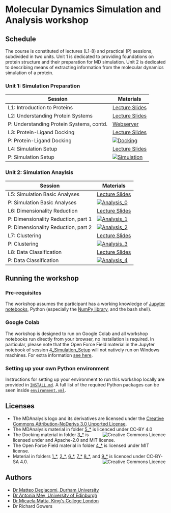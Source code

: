 # Molecular Dynamics Simulation and Analysis workshop

## Schedule

The course is constituted of lectures (L1-8) and practical (P) sessions, subdivided in two units. Unit 1 is dedicated to providing foundations on protein structure and their preparation for MD simulation. Unit 2 is dedicated to describing means of extracting information from the molecular dynamics simulation of a protein.

### Unit 1: Simulation Preparation

| Session                            | Materials |
|------------------------------------|-----------|
| L1: Introduction to Proteins | [Lecture Slides](https://github.com/CCPBioSim/Into_to_MD_simulation_and_analysis/blob/main/1_Introduction/Lecture_1_Introduction.pdf) | 
| L2: Understanding Protein Systems | [Lecture Slides](https://github.com/CCPBioSim/Into_to_MD_simulation_and_analysis/blob/main/2_Protein_Preparation/Lecture_2_Protein_Prep.pdf)
| P: Understanding Protein Systems, contd. | [Webserver](https://server.poissonboltzmann.org/pdb2pqr)|
| L3: Protein-Ligand Docking                 |  [Lecture Slides](https://github.com/CCPBioSim/Into_to_MD_simulation_and_analysis/blob/main/3_Docking/Lecture_3_Docking.pdf)| 
| P: Protein-Ligand Docking                 |  [![Docking](https://colab.research.google.com/assets/colab-badge.svg)](https://colab.research.google.com/github/CCPBioSim/Into_to_MD_simulation_and_analysis/blob/main/3_Docking/3_Docking.ipynb)| 
| L4: Simulation Setup          | [Lecture Slides](https://github.com/CCPBioSim/Into_to_MD_simulation_and_analysis/blob/main/4_Simulation_Setup/Lecture_4_Simulation_setup.pdf) |
| P: Simulation Setup          | [![Simulation](https://colab.research.google.com/assets/colab-badge.svg)](https://colab.research.google.com/github/CCPBioSim/Into_to_MD_simulation_and_analysis/blob/main/4_Simulation_Setup/4_Simulation_Setup.ipynb) |


### Unit 2: Simulation Anaylsis


| Session                                             | Materials |
|-----------------------------------------------------|-----------|
| L5: Simulation Basic Analyses             | [Lecture Slides](5_Analysis_MDAnalysis/Lecture_5_Analysis_MDAnalysis.pdf)|
| P: Simulation Basic Analyses             | [![Analysis_0](https://colab.research.google.com/assets/colab-badge.svg)](https://colab.research.google.com/github/CCPBioSim/Into_to_MD_simulation_and_analysis/blob/main/5_Analysis_MDAnalysis/5_Analysis_MDAnalysis.ipynb)|
| L6: Dimensionality Reduction                  | [Lecture Slides](https://github.com/CCPBioSim/Into_to_MD_simulation_and_analysis/blob/main/6_Analysis_DR/Lecture_6_DR.pdf)  |
| P: Dimensionality Reduction, part 1           |  [![Analysis_1](https://colab.research.google.com/assets/colab-badge.svg)](https://colab.research.google.com/github/CCPBioSim/Into_to_MD_simulation_and_analysis/blob/main/6_Analysis_DR/6_Analysis_DR_part1.ipynb)|
| P: Dimensionality Reduction, part 2           | [![Analysis_2](https://colab.research.google.com/assets/colab-badge.svg)](https://colab.research.google.com/github/CCPBioSim/Into_to_MD_simulation_and_analysis/blob/main/6_Analysis_DR/6_Analysis_DR_part2.ipynb)|
| L7: Clustering   | [Lecture Slides](https://github.com/CCPBioSim/Into_to_MD_simulation_and_analysis/blob/main/7_Analysis_clustering/Lecture_7_Clustering.pdf)|
| P: Clustering   | [![Analysis_3](https://colab.research.google.com/assets/colab-badge.svg)](https://colab.research.google.com/github/CCPBioSim/Into_to_MD_simulation_and_analysis/blob/main/7_Analysis_clustering/7_Analysis_clustering.ipynb) |
| L8: Data Classification    | [Lecture Slides](https://github.com/CCPBioSim/Into_to_MD_simulation_and_analysis/blob/main/8_Analysis_classification/Lecture_8_classification.pdf) | 
| P: Data Classification  | [![Analysis_4](https://colab.research.google.com/assets/colab-badge.svg)](https://colab.research.google.com/github/CCPBioSim/Into_to_MD_simulation_and_analysis/blob/main/8_Analysis_classification/8_Analysis_classification.ipynb) |


## Running the workshop

### Pre-requisites

The workshop assumes the participant has a working knowledge of [Jupyter notebooks](https://jupyter-notebook.readthedocs.io/en/stable/), Python (especially the [NumPy library](https://numpy.org/), and the bash shell).


### Google Colab

The workshop is designed to run on Google Colab and all workshop notebooks run directly from your browser, no installation is required. In particular, please note that the Open Force Field material in the Jupyter notebook of session [4_Simulation_Setup](https://github.com/CCPBioSim/Into_to_MD_simulation_and_analysis/tree/main/4_Simulation_Setup) will not natively run on Windows machines. For extra information [see here](https://docs.openforcefield.org/en/latest/install.html#openff-on-windows).


### Setting up your own Python environment 

Instructions for setting up your environment to run this workshop locally are provided in [`INSTALL.md`](INSTALL.md).
A full list of the required Python packages can be seen inside [`environment.yml`](environment.yml).


## Licenses

- The MDAnalysis logo and its derivatives are licensed under the [Creative Commons Attribution-NoDerivs 3.0 Unported License](https://creativecommons.org/licenses/by-nd/3.0/).
- The MDAnalysis material in folder [5_\*](https://github.com/CCPBioSim/Into_to_MD_simulation_and_analysis/tree/main/5_Analysis_MDAnalysis) is licenced under CC-BY 4.0 
<a rel="license" href="http://creativecommons.org/licenses/by/4.0/"><img alt="Creative Commons Licence" style="border-width:0" src="https://i.creativecommons.org/l/by/4.0/88x31.png" title='This work is licensed under a Creative Commons Attribution 4.0 International License.' align="right"/></a>
- The Docking material in folder [3_\*](https://github.com/CCPBioSim/Into_to_MD_simulation_and_analysis/tree/main/3_Docking) is licensed under and Apache-2.0 and MIT license.
- The Open Force Field material in folder [4_\*](https://github.com/CCPBioSim/Into_to_MD_simulation_and_analysis/tree/main/4_Simulation_Setup) is licensed under MIT license.
- Material in folders [1_\*](https://github.com/CCPBioSim/Into_to_MD_simulation_and_analysis/tree/main/1_Introduction),
[2_\*](https://github.com/CCPBioSim/Into_to_MD_simulation_and_analysis/tree/main/2_Protein_Preparation),
[6_\*](https://github.com/CCPBioSim/Into_to_MD_simulation_and_analysis/tree/main/5_Analysis_DR),
[7_\*](https://github.com/CCPBioSim/Into_to_MD_simulation_and_analysis/tree/main/6_Analysis_clustering)
[8_\*](https://github.com/CCPBioSim/Into_to_MD_simulation_and_analysis/tree/main/8_Analysis_classification), and
[9_\*](https://github.com/CCPBioSim/Into_to_MD_simulation_and_analysis/tree/main/9_Analysis_MSM) is licenced under CC-BY-SA 4.0.
<a rel="license" href="https://creativecommons.org/licenses/by-nc-sa/4.0/"><img alt="Creative Commons Licence" style="width=50" src="https://licensebuttons.net/l/by-nc-sa/4.0/88x31.png" title='This work is licensed under a Creative Commons Attribution 4.0 International License.' align="right"/></a>


## Authors

- [Dr Matteo Degiacomi, Durham University](https://degiacomi.org)
- [Dr Antonia Mey, University of Edinburgh](https://mey-research.org/)
- [Dr Micaela Matta, King's College London](https://www.kcl.ac.uk/people/micaela-matta)
- Dr Richard Gowers
